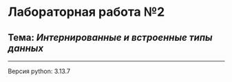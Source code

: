 # Лабораторная работа №2
## Teма: ***Интернированные и встроенные типы данных***
___
Версия python: 3.13.7 
